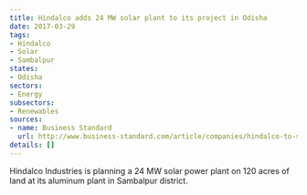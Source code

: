 ```yaml
---
title: Hindalco adds 24 MW solar plant to its project in Odisha
date: 2017-03-29
tags:
- Hindalco
- Solar
- Sambalpur
states:
- Odisha
sectors:
- Energy
subsectors:
- Renewables
sources:
- name: Business Standard
  url: http://www.business-standard.com/article/companies/hindalco-to-set-up-rs-150-crore-solar-park-in-odisha-117032101015_1.html
details: []
---
```


Hindalco Industries is planning a 24 MW solar power plant on 120 acres of land at its aluminum plant in Sambalpur district.

